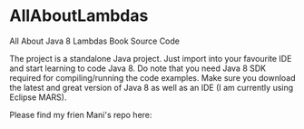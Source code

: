 # AllAboutLambdas
All About Java 8 Lambdas Book Source Code

The project is a standalone Java project. Just import into your favourite IDE and start learning to code Java 8. Do note that you need Java 8 SDK required for compiling/running the code examples. Make sure you download the latest and great version of Java 8 as well as an IDE (I am currently using Eclipse MARS).

Please find my frien Mani's repo here: 
